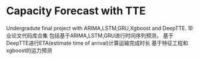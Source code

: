 # Capacity Forecast with TTE
Undergradute final project with ARIMA,LSTM,GRU,Xgboost and DeepTTE.
毕业论文代码库合集
包括基于ARIMA,LSTM,GRU进行时间序列预测，
基于DeepTTE进行ETA(estimate time of arrival)计算运输完成时长
基于特征工程和xgboost的运力预测
